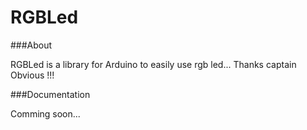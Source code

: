 RGBLed
======

###About

RGBLed is a library for Arduino to easily use rgb led... Thanks captain Obvious !!!

###Documentation

Comming soon...